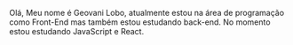 Olá, Meu nome é Geovani Lobo, atualmente estou na área de programação como Front-End mas também estou estudando back-end.
No momento estou estudando JavaScript e React.
